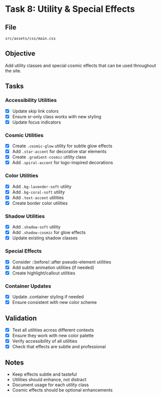 # Task 8: Utility & Special Effects

## File
`src/assets/css/main.css`

## Objective
Add utility classes and special cosmic effects that can be used throughout the site.

## Tasks

### Accessibility Utilities
- [x] Update skip link colors
- [x] Ensure sr-only class works with new styling
- [x] Update focus indicators

### Cosmic Utilities
- [x] Create `.cosmic-glow` utility for subtle glow effects
- [x] Add `.star-accent` for decorative star elements
- [x] Create `.gradient-cosmic` utility class
- [x] Add `.spiral-accent` for logo-inspired decorations

### Color Utilities
- [x] Add `.bg-lavender-soft` utility
- [x] Add `.bg-coral-soft` utility
- [x] Add `.text-accent` utilities
- [x] Create border color utilities

### Shadow Utilities
- [x] Add `.shadow-soft` utility
- [x] Add `.shadow-cosmic` for glow effects
- [x] Update existing shadow classes

### Special Effects
- [x] Consider ::before/::after pseudo-element utilities
- [x] Add subtle animation utilities (if needed)
- [x] Create highlight/callout utilities

### Container Updates
- [x] Update .container styling if needed
- [x] Ensure consistent with new color scheme

## Validation
- [x] Test all utilities across different contexts
- [x] Ensure they work with new color palette
- [x] Verify accessibility of all utilities
- [x] Check that effects are subtle and professional

## Notes
- Keep effects subtle and tasteful
- Utilities should enhance, not distract
- Document usage for each utility class
- Cosmic effects should be optional enhancements
